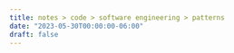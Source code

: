 ```yaml
---
title: notes > code > software engineering > patterns
date: "2023-05-30T00:00:00-06:00"
draft: false
---
```

